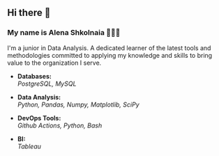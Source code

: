 ## Hi there 👋


### My name is Alena Shkolnaia 👩🏻‍💻
I'm a junior in Data Analysis. A dedicated learner of the latest tools and methodologies committed to applying my knowledge and skills to bring value to the organization I serve.

- __Databases:__ <br>
*PostgreSQL, MySQL*

- __Data Analysis:__ <br>
*Python, Pandas, Numpy, Matplotlib, SciPy*

- __DevOps Tools:__ <br>
*Github Actions, Python, Bash*

- __BI:__ <br>
*Tableau*

<!--
**AlenaShkolnaia/AlenaShkolnaia** is a ✨ _special_ ✨ repository because its `README.md` (this file) appears on your GitHub profile.

Here are some ideas to get you started:

- 🔭 I’m currently working on ...
- 🌱 I’m currently learning ...
- 👯 I’m looking to collaborate on ...
- 🤔 I’m looking for help with ...
- 💬 Ask me about ...
- 📫 How to reach me: ...
- 😄 Pronouns: ...
- ⚡ Fun fact: ...
-->
